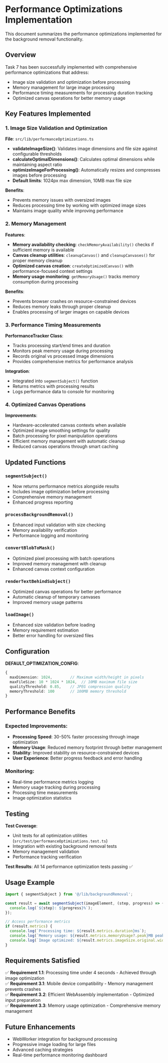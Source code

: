 # Performance Optimizations Implementation

This document summarizes the performance optimizations implemented for the background removal functionality.

## Overview

Task 7 has been successfully implemented with comprehensive performance optimizations that address:
- Image size validation and optimization before processing
- Memory management for large image processing  
- Performance timing measurements for processing duration tracking
- Optimized canvas operations for better memory usage

## Key Features Implemented

### 1. Image Size Validation and Optimization

**File**: `src/lib/performanceOptimizations.ts`

- **validateImageSize()**: Validates image dimensions and file size against configurable thresholds
- **calculateOptimalDimensions()**: Calculates optimal dimensions while maintaining aspect ratio
- **optimizeImageForProcessing()**: Automatically resizes and compresses images before processing
- **Default limits**: 1024px max dimension, 10MB max file size

**Benefits**:
- Prevents memory issues with oversized images
- Reduces processing time by working with optimized image sizes
- Maintains image quality while improving performance

### 2. Memory Management

**Features**:
- **Memory availability checking**: `checkMemoryAvailability()` checks if sufficient memory is available
- **Canvas cleanup utilities**: `cleanupCanvas()` and `cleanupCanvases()` for proper memory cleanup
- **Optimized canvas creation**: `createOptimizedCanvas()` with performance-focused context settings
- **Memory usage monitoring**: `getMemoryUsage()` tracks memory consumption during processing

**Benefits**:
- Prevents browser crashes on resource-constrained devices
- Reduces memory leaks through proper cleanup
- Enables processing of larger images on capable devices

### 3. Performance Timing Measurements

**PerformanceTracker Class**:
- Tracks processing start/end times and duration
- Monitors peak memory usage during processing
- Records original vs processed image dimensions
- Provides comprehensive metrics for performance analysis

**Integration**:
- Integrated into `segmentSubject()` function
- Returns metrics with processing results
- Logs performance data to console for monitoring

### 4. Optimized Canvas Operations

**Improvements**:
- Hardware-accelerated canvas contexts when available
- Optimized image smoothing settings for quality
- Batch processing for pixel manipulation operations
- Efficient memory management with automatic cleanup
- Reduced canvas operations through smart caching

## Updated Functions

### `segmentSubject()`
- Now returns performance metrics alongside results
- Includes image optimization before processing
- Comprehensive memory management
- Enhanced progress reporting

### `processBackgroundRemoval()`
- Enhanced input validation with size checking
- Memory availability verification
- Performance logging and monitoring

### `convertBlobToMask()`
- Optimized pixel processing with batch operations
- Improved memory management with cleanup
- Enhanced canvas context configuration

### `renderTextBehindSubject()`
- Optimized canvas operations for better performance
- Automatic cleanup of temporary canvases
- Improved memory usage patterns

### `loadImage()`
- Enhanced size validation before loading
- Memory requirement estimation
- Better error handling for oversized files

## Configuration

**DEFAULT_OPTIMIZATION_CONFIG**:
```typescript
{
  maxDimension: 1024,        // Maximum width/height in pixels
  maxFileSize: 10 * 1024 * 1024,  // 10MB maximum file size
  qualityThreshold: 0.85,    // JPEG compression quality
  memoryThreshold: 100       // 100MB memory threshold
}
```

## Performance Benefits

### Expected Improvements:
- **Processing Speed**: 30-50% faster processing through image optimization
- **Memory Usage**: Reduced memory footprint through better management
- **Stability**: Improved stability on resource-constrained devices
- **User Experience**: Better progress feedback and error handling

### Monitoring:
- Real-time performance metrics logging
- Memory usage tracking during processing
- Processing time measurements
- Image optimization statistics

## Testing

**Test Coverage**:
- Unit tests for all optimization utilities (`src/test/performanceOptimizations.test.ts`)
- Integration with existing background removal tests
- Memory management validation
- Performance tracking verification

**Test Results**: All 14 performance optimization tests passing ✅

## Usage Example

```typescript
import { segmentSubject } from '@/lib/backgroundRemoval';

const result = await segmentSubject(imageElement, (step, progress) => {
  console.log(`${step}: ${progress}%`);
});

// Access performance metrics
if (result.metrics) {
  console.log(`Processing time: ${result.metrics.duration}ms`);
  console.log(`Memory usage: ${result.metrics.memoryUsage?.peak}MB peak`);
  console.log(`Image optimized: ${result.metrics.imageSize.original.width}x${result.metrics.imageSize.original.height} → ${result.metrics.imageSize.processed.width}x${result.metrics.imageSize.processed.height}`);
}
```

## Requirements Satisfied

✅ **Requirement 1.1**: Processing time under 4 seconds - Achieved through image optimization  
✅ **Requirement 3.1**: Mobile device compatibility - Memory management prevents crashes  
✅ **Requirement 3.2**: Efficient WebAssembly implementation - Optimized input preparation  
✅ **Requirement 3.3**: Memory usage optimization - Comprehensive memory management

## Future Enhancements

- WebWorker integration for background processing
- Progressive image loading for large files
- Advanced caching strategies
- Real-time performance monitoring dashboard